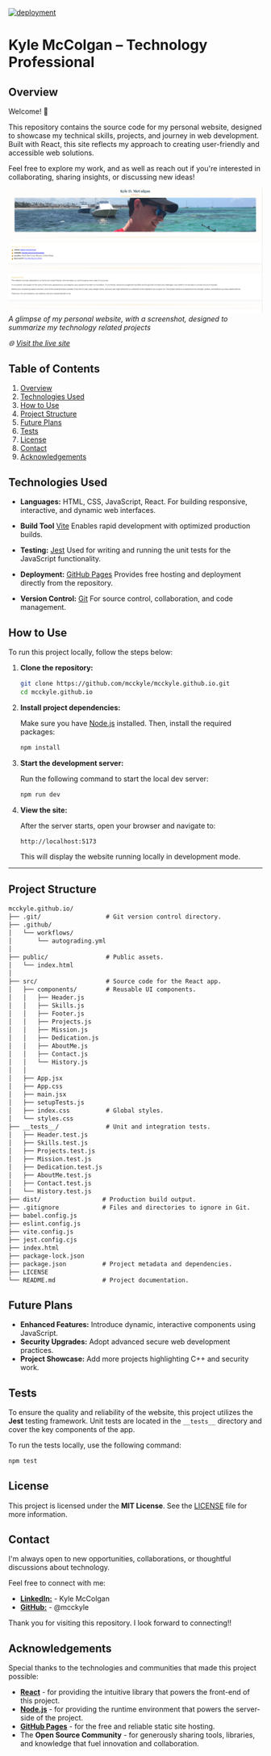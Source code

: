 [![deployment](https://github.com/mcckyle/mcckyle.github.io/actions/workflows/autograding.yml/badge.svg)](https://github.com/mcckyle/mcckyle.github.io/actions/workflows/autograding.yml)

# Kyle McColgan – Technology Professional

## Overview

Welcome! 👋

This repository contains the source code for my personal website, designed to showcase my technical skills, projects, and journey in web development. Built with React, this site reflects my approach to creating user-friendly and accessible web solutions.

Feel free to explore my work, and as well as reach out if you're interested in collaborating, sharing insights, or discussing new ideas!

![Portfolio Screenshot](./public/images/Screenshot_20250731_203517.png)
*A glimpse of my personal website, with a screenshot, designed to summarize my technology related projects*

*🌐 [Visit the live site](https://mcckyle.github.io/)*

## Table of Contents

1. [Overview](#overview)
2. [Technologies Used](#technologies-used)
3. [How to Use](#how-to-use)
4. [Project Structure](#project-structure)
5. [Future Plans](#future-plans)
6. [Tests](#tests)
7. [License](#license)
8. [Contact](#contact)
9. [Acknowledgements](#acknowledgements)

## Technologies Used

- **Languages:** HTML, CSS, JavaScript, React.
  For building responsive, interactive, and dynamic web interfaces.
  
- **Build Tool** [Vite](https://vitejs.dev)
  Enables rapid development with optimized production builds.
  
- **Testing:** [Jest](https://jestjs.io)
  Used for writing and running the unit tests for the JavaScript functionality.
  
- **Deployment:** [GitHub Pages](https://pages.github.com/)
  Provides free hosting and deployment directly from the repository.
  
- **Version Control:** [Git](https://git-scm.com/)
  For source control, collaboration, and code management.

## How to Use

To run this project locally, follow the steps below:

1. **Clone the repository:**

    ```bash
    git clone https://github.com/mcckyle/mcckyle.github.io.git
    cd mcckyle.github.io
    ```

2. **Install project dependencies:**

    Make sure you have [Node.js](https://nodejs.org/) installed. Then, install the required packages:

    ```bash
    npm install
    ```

3. **Start the development server:**

    Run the following command to start the local dev server:

    ```bash
    npm run dev
    ```

4. **View the site:**

    After the server starts, open your browser and navigate to:

    ```
    http://localhost:5173
    ```

    This will display the website running locally in development mode.

---

## Project Structure

```
mcckyle.github.io/
├── .git/                  # Git version control directory.
├── .github/               
│   └── workflows/
│       └── autograding.yml
│
├── public/                # Public assets.
│   └── index.html
│
├── src/                   # Source code for the React app.
│   ├── components/        # Reusable UI components.
│   │   ├── Header.js
│   │   ├── Skills.js
│   │   ├── Footer.js
│   │   ├── Projects.js
│   │   ├── Mission.js
│   │   ├── Dedication.js
│   │   ├── AboutMe.js
│   │   ├── Contact.js
│   │   └── History.js
│   │         
│   ├── App.jsx
│   ├── App.css
│   ├── main.jsx
│   ├── setupTests.js
│   ├── index.css          # Global styles.
│   └── styles.css
├── __tests__/             # Unit and integration tests.
│   ├── Header.test.js
│   ├── Skills.test.js
│   ├── Projects.test.js
│   ├── Mission.test.js
│   ├── Dedication.test.js
│   ├── AboutMe.test.js
│   ├── Contact.test.js
│   └── History.test.js
├── dist/                 # Production build output.
├── .gitignore            # Files and directories to ignore in Git.
├── babel.config.js
├── eslint.config.js
├── vite.config.js
├── jest.config.cjs
├── index.html
├── package-lock.json
├── package.json          # Project metadata and dependencies.
├── LICENSE
└── README.md             # Project documentation.
```

## Future Plans

- **Enhanced Features:** Introduce dynamic, interactive components using JavaScript.
- **Security Upgrades:** Adopt advanced secure web development practices.
- **Project Showcase:** Add more projects highlighting C++ and security work.

## Tests

To ensure the quality and reliability of the website, this project utilizes the **Jest** testing framework. Unit tests are located in the `__tests__` directory and cover the key components of the app.

To run the tests locally, use the following command:

```bash
npm test
```

## License

This project is licensed under the **MIT License**. See the [LICENSE](LICENSE) file for more information.

## Contact

I'm always open to new opportunities, collaborations, or thoughtful discussions about technology.

Feel free to connect with me:

- [**LinkedIn:**](https://www.linkedin.com/in/kylemccolgan/) - Kyle McColgan
- [**GitHub:**](https://github.com/mcckyle) - @mcckyle

Thank you for visiting this repository. I look forward to connecting!!

## Acknowledgements

Special thanks to the technologies and communities that made this project possible:

- [**React**](https://reactjs.org/) - for providing the intuitive library that powers the front-end of this project.
- [**Node.js**](https://nodejs.org/) -  for providing the runtime environment that powers the server-side of the project.
- [**GitHub Pages**](https://pages.github.com/) - for the free and reliable static site hosting.
- The **Open Source Community** - for generously sharing tools, libraries, and knowledge that fuel innovation and collaboration.

